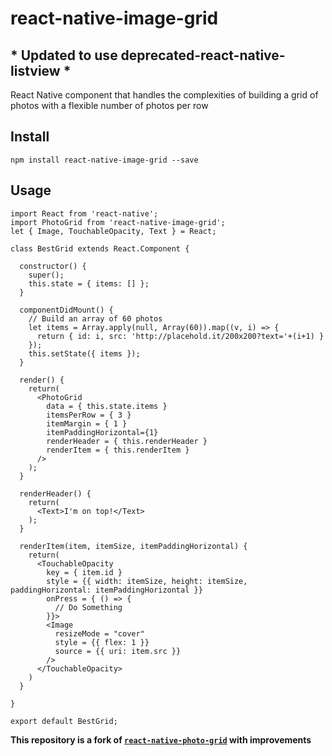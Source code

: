 # react-native-image-grid
## * Updated to use deprecated-react-native-listview *
React Native component that handles the complexities of building a grid of photos with a flexible number of photos per row

## Install

`npm install react-native-image-grid --save`

## Usage

```
import React from 'react-native';
import PhotoGrid from 'react-native-image-grid';
let { Image, TouchableOpacity, Text } = React;

class BestGrid extends React.Component {

  constructor() {
    super();
    this.state = { items: [] };
  }

  componentDidMount() {
    // Build an array of 60 photos
    let items = Array.apply(null, Array(60)).map((v, i) => {
      return { id: i, src: 'http://placehold.it/200x200?text='+(i+1) }
    });
    this.setState({ items });
  }

  render() {
    return(
      <PhotoGrid
        data = { this.state.items }
        itemsPerRow = { 3 }
        itemMargin = { 1 }
        itemPaddingHorizontal={1}
        renderHeader = { this.renderHeader }
        renderItem = { this.renderItem }
      />
    );
  }

  renderHeader() {
    return(
      <Text>I'm on top!</Text>
    );
  }

  renderItem(item, itemSize, itemPaddingHorizontal) {
    return(
      <TouchableOpacity
        key = { item.id }
        style = {{ width: itemSize, height: itemSize, paddingHorizontal: itemPaddingHorizontal }}
        onPress = { () => {
          // Do Something
        }}>
        <Image
          resizeMode = "cover"
          style = {{ flex: 1 }}
          source = {{ uri: item.src }}
        />
      </TouchableOpacity>
    )
  }

}

export default BestGrid;
```

 **This repository is a fork of [`react-native-photo-grid`](https://github.com/christopherabouabdo/react-native-photo-grid) with improvements**
